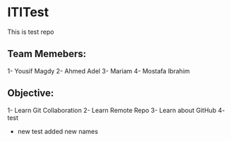 # ITITest
This is test repo

## Team Memebers:
1- Yousif Magdy
2- Ahmed Adel
3- Mariam
4- Mostafa Ibrahim
 
## Objective:
1- Learn Git Collaboration
2- Learn Remote Repo
3- Learn about GitHub
4- test 
- new test 
added new names 
